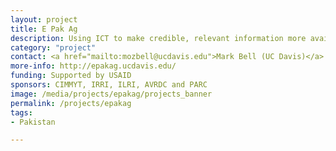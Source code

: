 ```yaml
---
layout: project
title: E Pak Ag
description: Using ICT to make credible, relevant information more available to those helping farmers in Pakistan
category: "project"
contact: <a href="mailto:mozbell@ucdavis.edu">Mark Bell (UC Davis)</a>
more-info: http://epakag.ucdavis.edu/
funding: Supported by USAID
sponsors: CIMMYT, IRRI, ILRI, AVRDC and PARC
image: /media/projects/epakag/projects_banner
permalink: /projects/epakag
tags:
- Pakistan

---
```

